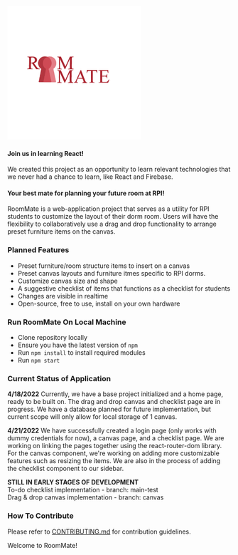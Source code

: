 <img src="/logo-designs/roommate_keyhole.png" alt="RoomMate" width="300"/>  
<!--  have to figure out how to crop the picture to look more presentable -->

#### Join us in learning React!
We created this project as an opportunity to learn relevant technologies that we never had a chance to learn, like React and Firebase. 

#### Your best mate for planning your future room at RPI!
RoomMate is a web-application project that serves as a utility for RPI students to customize the layout of their dorm room. Users will have the flexibility to collaboratively use a drag and drop functionality to arrange preset furniture items on the canvas. 

### Planned Features
* Preset furniture/room structure items to insert on a canvas
* Preset canvas layouts and furniture itmes specific to RPI dorms.
* Customize canvas size and shape
* A suggestive checklist of items that functions as a checklist for students 
* Changes are visible in realtime
* Open-source, free to use, install on your own hardware


### Run RoomMate On Local Machine
* Clone repository locally
* Ensure you have the latest version of `npm`
* Run `npm install` to install required modules
* Run `npm start`


### Current Status of Application
**4/18/2022**  Currently, we have a base project initialized and a home page, ready to be built on. The drag and drop canvas and checklist page are in progress. We have a database planned for future implementation, but current scope will only allow for local storage of 1 canvas. 

**4/21/2022**  We have successfully created a login page (only works with dummy credentials for now), a canvas page, and a checklist page. We are working on linking the pages together using the react-router-dom library. For the canvas component, we're working on adding more customizable features such as resizing the items. We are also in the process of adding the checklist component to our sidebar.

**STILL IN EARLY STAGES OF DEVELOPMENT**  
To-do checklist implementation - branch: main-test  
Drag & drop canvas implementation - branch: canvas  

### How To Contribute
 Please refer to [CONTRIBUTING.md](CONTRIBUTING.md) for contribution guidelines.
 
 Welcome to RoomMate!

